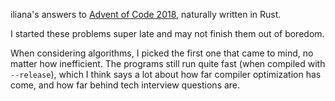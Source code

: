 iliana's answers to [Advent of Code 2018](https://adventofcode.com/2018), naturally written in Rust.

I started these problems super late and may not finish them out of boredom.

When considering algorithms, I picked the first one that came to mind, no matter how inefficient. The programs still run quite fast (when compiled with `--release`), which I think says a lot about how far compiler optimization has come, and how far behind tech interview questions are.
